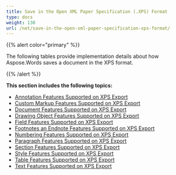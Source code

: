```yaml
---
title: Save in the Open XML Paper Specification (.XPS) Format
type: docs
weight: 130
url: /net/save-in-the-open-xml-paper-specification-xps-format/
---
```


{{% alert color="primary" %}} 

The following tables provide implementation details about how Aspose.Words saves a document in the XPS format.

{{% /alert %}} 

**This section includes the following topics:** 

- [Annotation Features Supported on XPS Export](/words/net/annotation-features-supported-on-xps-export)
- [Custom Markup Features Supported on XPS Export](/words/net/custom-markup-features-supported-on-xps-export)
- [Document Features Supported on XPS Export](/words/net/document-features-supported-on-xps-export)
- [Drawing Object Features Supported on XPS Export](/words/net/drawing-object-features-supported-on-xps-export)
- [Field Features Supported on XPS Export](/words/net/field-features-supported-on-xps-export)
- [Footnotes an Endnote Features Supported on XPS Export](/words/net/footnotes-an-endnote-features-supported-on-xps-export)
- [Numbering Features Supported on XPS Export](/words/net/numbering-features-supported-on-xps-export)
- [Paragraph Features Supported on XPS Export](/words/net/paragraph-features-supported-on-xps-export)
- [Section Features Supported on XPS Export](/words/net/section-features-supported-on-xps-export)
- [Style Features Supported on XPS Export](/words/net/style-features-supported-on-xps-export)
- [Table Features Supported on XPS Export](/words/net/table-features-supported-on-xps-export)
- [Text Features Supported on XPS Export](/words/net/text-features-supported-on-xps-export)
